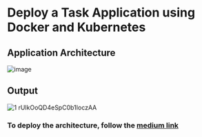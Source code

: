 # Deploy a Task Application using Docker and Kubernetes

## Application Architecture
![image](https://github.com/RushiDonga/Task-App-Using-Kubernetes/assets/65907580/1b8bc084-bf9e-4902-8227-3f494f0dc8d0)

## Output
![1 rUIkOoQD4eSpC0b1IoczAA](https://github.com/RushiDonga/Task-App-Using-Kubernetes/assets/65907580/efd174cc-2234-4160-a096-0ce3a297a53c)

### To deploy the architecture, follow the [medium link](https://aws.plainenglish.io/deploying-a-tasks-application-using-docker-and-kubernetes-0f31753226ee)
